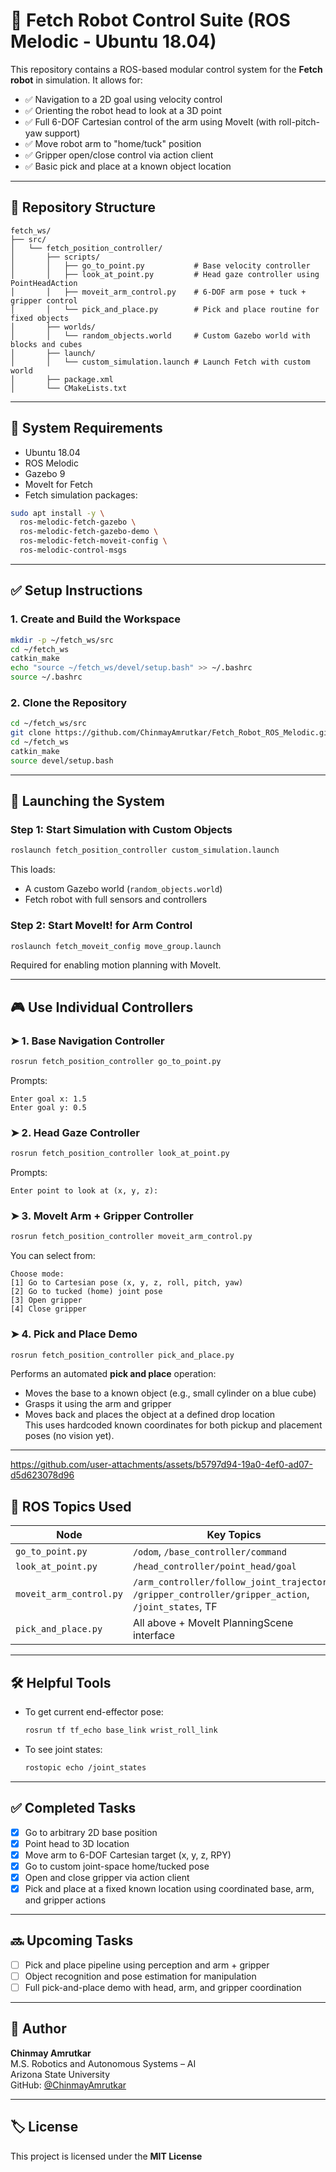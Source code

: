 # 🦾 Fetch Robot Control Suite (ROS Melodic - Ubuntu 18.04)

This repository contains a ROS-based modular control system for the **Fetch robot** in simulation. It allows for:

- ✅ Navigation to a 2D goal using velocity control  
- ✅ Orienting the robot head to look at a 3D point  
- ✅ Full 6-DOF Cartesian control of the arm using MoveIt (with roll-pitch-yaw support)  
- ✅ Move robot arm to "home/tuck" position  
- ✅ Gripper open/close control via action client  
- ✅ Basic pick and place at a known object location

---

## 📁 Repository Structure

```
fetch_ws/
├── src/
│   └── fetch_position_controller/
│       ├── scripts/
│       │   ├── go_to_point.py           # Base velocity controller
│       │   ├── look_at_point.py         # Head gaze controller using PointHeadAction
│       │   ├── moveit_arm_control.py    # 6-DOF arm pose + tuck + gripper control
│       │   └── pick_and_place.py        # Pick and place routine for fixed objects
│       ├── worlds/
│       │   └── random_objects.world     # Custom Gazebo world with blocks and cubes
│       ├── launch/
│       │   └── custom_simulation.launch # Launch Fetch with custom world
│       ├── package.xml
│       └── CMakeLists.txt
```

---

## 🧰 System Requirements

- Ubuntu 18.04  
- ROS Melodic  
- Gazebo 9  
- MoveIt for Fetch  
- Fetch simulation packages:

```bash
sudo apt install -y \
  ros-melodic-fetch-gazebo \
  ros-melodic-fetch-gazebo-demo \
  ros-melodic-fetch-moveit-config \
  ros-melodic-control-msgs
```

---

## ✅ Setup Instructions

### 1. Create and Build the Workspace

```bash
mkdir -p ~/fetch_ws/src
cd ~/fetch_ws
catkin_make
echo "source ~/fetch_ws/devel/setup.bash" >> ~/.bashrc
source ~/.bashrc
```

### 2. Clone the Repository

```bash
cd ~/fetch_ws/src
git clone https://github.com/ChinmayAmrutkar/Fetch_Robot_ROS_Melodic.git fetch_position_controller
cd ~/fetch_ws
catkin_make
source devel/setup.bash
```

---

## 🚀 Launching the System

### Step 1: Start Simulation with Custom Objects

```bash
roslaunch fetch_position_controller custom_simulation.launch
```

This loads:
- A custom Gazebo world (`random_objects.world`)
- Fetch robot with full sensors and controllers

### Step 2: Start MoveIt! for Arm Control

```bash
roslaunch fetch_moveit_config move_group.launch
```

Required for enabling motion planning with MoveIt.

---

## 🎮 Use Individual Controllers

### ➤ 1. Base Navigation Controller

```bash
rosrun fetch_position_controller go_to_point.py
```

Prompts:
```
Enter goal x: 1.5
Enter goal y: 0.5
```

### ➤ 2. Head Gaze Controller

```bash
rosrun fetch_position_controller look_at_point.py
```

Prompts:
```
Enter point to look at (x, y, z):
```

### ➤ 3. MoveIt Arm + Gripper Controller

```bash
rosrun fetch_position_controller moveit_arm_control.py
```

You can select from:

```
Choose mode:
[1] Go to Cartesian pose (x, y, z, roll, pitch, yaw)
[2] Go to tucked (home) joint pose
[3] Open gripper
[4] Close gripper
```

### ➤ 4. Pick and Place Demo

```bash
rosrun fetch_position_controller pick_and_place.py
```

Performs an automated **pick and place** operation:
- Moves the base to a known object (e.g., small cylinder on a blue cube)
- Grasps it using the arm and gripper
- Moves back and places the object at a defined drop location  
This uses hardcoded known coordinates for both pickup and placement poses (no vision yet).

---

https://github.com/user-attachments/assets/b5797d94-19a0-4ef0-ad07-d5d623078d96


## 📡 ROS Topics Used

| Node | Key Topics |
|------|------------|
| `go_to_point.py` | `/odom`, `/base_controller/command` |
| `look_at_point.py` | `/head_controller/point_head/goal` |
| `moveit_arm_control.py` | `/arm_controller/follow_joint_trajectory`, `/gripper_controller/gripper_action`, `/joint_states`, TF |
| `pick_and_place.py` | All above + MoveIt PlanningScene interface |

---

## 🛠️ Helpful Tools

- To get current end-effector pose:
  ```bash
  rosrun tf tf_echo base_link wrist_roll_link
  ```

- To see joint states:
  ```bash
  rostopic echo /joint_states
  ```

---

## ✅ Completed Tasks

- [x] Go to arbitrary 2D base position  
- [x] Point head to 3D location  
- [x] Move arm to 6-DOF Cartesian target (x, y, z, RPY)  
- [x] Go to custom joint-space home/tucked pose  
- [x] Open and close gripper via action client  
- [x] Pick and place at a fixed known location using coordinated base, arm, and gripper actions

---

## 🔜 Upcoming Tasks

- [ ] Pick and place pipeline using perception and arm + gripper  
- [ ] Object recognition and pose estimation for manipulation  
- [ ] Full pick-and-place demo with head, arm, and gripper coordination  

---

## 🧠 Author

**Chinmay Amrutkar**  
M.S. Robotics and Autonomous Systems – AI  
Arizona State University  
GitHub: [@ChinmayAmrutkar](https://github.com/ChinmayAmrutkar)

---

## 🏷️ License

This project is licensed under the **MIT License**
